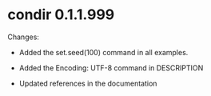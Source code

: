 # condir 0.1.1.999

Changes:

* Added the set.seed(100) command in all examples.

* Added the Encoding: UTF-8 command in DESCRIPTION

* Updated references in the documentation






